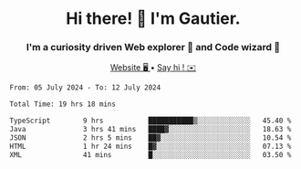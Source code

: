<h1 align="center">Hi there! 👋 I'm Gautier.</h1>
<h3 align="center">I'm a curiosity driven Web explorer 🚀 and Code wizard 🧙</h3>

<p align="center">
  <a href="https://xisabla.github.io/">Website 🖥️ </a> •
  <a href="mailto:xisabla.dev@gmail.com">Say hi ! ✉️</a>
</p>

<!--START_SECTION:waka-->

```txt
From: 05 July 2024 - To: 12 July 2024

Total Time: 19 hrs 18 mins

TypeScript        9 hrs           ███████████▒░░░░░░░░░░░░░   45.40 %
Java              3 hrs 41 mins   ████▓░░░░░░░░░░░░░░░░░░░░   18.63 %
JSON              2 hrs 5 mins    ██▓░░░░░░░░░░░░░░░░░░░░░░   10.54 %
HTML              1 hr 24 mins    █▓░░░░░░░░░░░░░░░░░░░░░░░   07.13 %
XML               41 mins         █░░░░░░░░░░░░░░░░░░░░░░░░   03.50 %
```

<!--END_SECTION:waka-->
